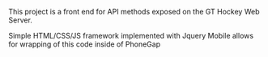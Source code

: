 This project is a front end for API methods exposed on the GT Hockey Web Server. 

Simple HTML/CSS/JS framework implemented with Jquery Mobile allows for wrapping of this code inside of PhoneGap
